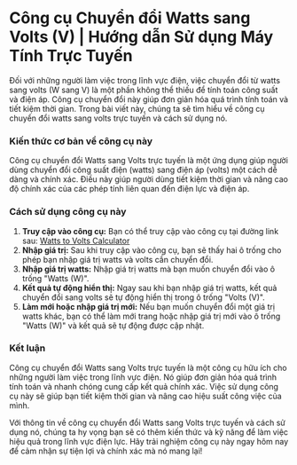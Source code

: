 Công cụ Chuyển đổi Watts sang Volts (V) | Hướng dẫn Sử dụng Máy Tính Trực Tuyến
===============================================================================

Đối với những người làm việc trong lĩnh vực điện, việc chuyển đổi từ watts sang volts (W sang V) là một phần không thể thiếu để tính toán công suất và điện áp. Công cụ chuyển đổi này giúp đơn giản hóa quá trình tính toán và tiết kiệm thời gian. Trong bài viết này, chúng ta sẽ tìm hiểu về công cụ chuyển đổi watts sang volts trực tuyến và cách sử dụng nó.

### Kiến thức cơ bản về công cụ này

Công cụ chuyển đổi Watts sang Volts trực tuyến là một ứng dụng giúp người dùng chuyển đổi công suất điện (watts) sang điện áp (volts) một cách dễ dàng và chính xác. Điều này giúp người dùng tiết kiệm thời gian và nâng cao độ chính xác của các phép tính liên quan đến điện lực và điện áp.

### Cách sử dụng công cụ này

1. **Truy cập vào công cụ:** Bạn có thể truy cập vào công cụ tại đường link sau: [Watts to Volts Calculator](https://www.onlinecalculatorsfree.com/vi/tools/watt-to-volts-calculator.html)
2. **Nhập giá trị:** Sau khi truy cập vào công cụ, bạn sẽ thấy hai ô trống cho phép bạn nhập giá trị watts và volts cần chuyển đổi.
3. **Nhập giá trị watts:** Nhập giá trị watts mà bạn muốn chuyển đổi vào ô trống "Watts (W)".
4. **Kết quả tự động hiển thị:** Ngay sau khi bạn nhập giá trị watts, kết quả chuyển đổi sang volts sẽ tự động hiển thị trong ô trống "Volts (V)".
5. **Làm mới hoặc nhập giá trị mới:** Nếu bạn muốn chuyển đổi một giá trị watts khác, bạn có thể làm mới trang hoặc nhập giá trị mới vào ô trống "Watts (W)" và kết quả sẽ tự động được cập nhật.

### Kết luận

Công cụ chuyển đổi Watts sang Volts trực tuyến là một công cụ hữu ích cho những người làm việc trong lĩnh vực điện. Nó giúp đơn giản hóa quá trình tính toán và nhanh chóng cung cấp kết quả chính xác. Việc sử dụng công cụ này sẽ giúp bạn tiết kiệm thời gian và nâng cao hiệu suất công việc của mình.

Với thông tin về công cụ chuyển đổi Watts sang Volts trực tuyến và cách sử dụng nó, chúng ta hy vọng bạn sẽ có thêm kiến thức và kỹ năng để làm việc hiệu quả trong lĩnh vực điện lực. Hãy trải nghiệm công cụ này ngay hôm nay để cảm nhận sự tiện lợi và chính xác mà nó mang lại!